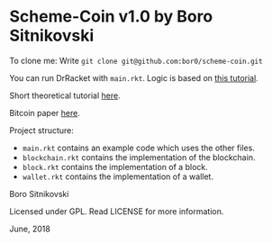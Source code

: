 Scheme-Coin v1.0 by Boro Sitnikovski
====================================

To clone me: Write `git clone git@github.com:bor0/scheme-coin.git`

You can run DrRacket with `main.rkt`. Logic is based on [this tutorial](https://medium.com/programmers-blockchain/create-simple-blockchain-java-tutorial-from-scratch-6eeed3cb03fa).

Short theoretical tutorial [here](https://blockgeeks.com/guides/what-is-bitcoin/).

Bitcoin paper [here](https://bitcoin.org/bitcoin.pdf).

Project structure:
- `main.rkt` contains an example code which uses the other files.
- `blockchain.rkt` contains the implementation of the blockchain.
- `block.rkt` contains the implementation of a block.
- `wallet.rkt` contains the implementation of a wallet.

Boro Sitnikovski

Licensed under GPL.  Read LICENSE for more information.

June, 2018
